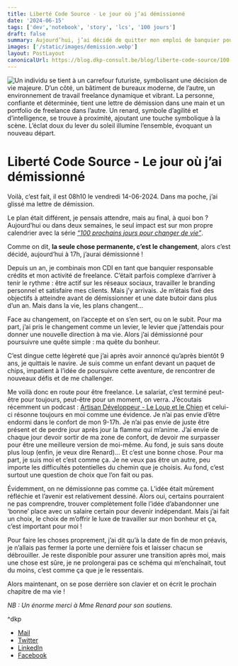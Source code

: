 ```yaml
---
title: Liberté Code Source - Le jour où j’ai démissionné
date: '2024-06-15'
tags: ['dev','notebook', 'story', 'lcs', '100 jours']
draft: false
summary: Aujourd’hui, j’ai décidé de quitter mon emploi de banquier pour me lancer dans une carrière de freelance, motivé par une quête de bonheur et de réalisation personnelle. Initialement prévu dans plus d’un an, mon plan a brusquement changé, me poussant à remettre ma lettre de démission dès aujourd’hui. Malgré les défis à venir, je me sens allégé et enthousiaste à l’idée de cette nouvelle aventure, à sortir de ma zone de confort et à me surpasser.
images: ['/static/images/demission.webp']
layout: PostLayout
canonicalUrl: https://blog.dkp-consult.be/blog/liberte-code-source/100-jours/demission
---
```


![Un individu se tient à un carrefour futuriste, symbolisant une décision de vie majeure. D’un côté, un bâtiment de bureaux moderne, de l’autre, un environnement de travail freelance dynamique et vibrant. La personne, confiante et déterminée, tient une lettre de démission dans une main et un portfolio de freelance dans l’autre. Un renard, symbole d’agilité et d’intelligence, se trouve à proximité, ajoutant une touche symbolique à la scène. L’éclat doux du lever du soleil illumine l’ensemble, évoquant un nouveau départ.](/static/images/demission.webp "Carrefour des Possibilités")

# Liberté Code Source - Le jour où j’ai démissionné

Voilà, c’est fait, il est 08h10 le vendredi 14-06-2024. Dans ma poche, j’ai glissé ma lettre de démission.

Le plan était différent, je pensais attendre, mais au final, à quoi bon ? Aujourd’hui ou dans deux semaines, le seul impact est sur mon propre calendrier avec la série [*“100 prochains jours pour changer de vie”*](https://blog.dkp-consult.be/tags/100-jours).

Comme on dit, **la seule chose permanente, c’est le changement**, alors c’est décidé, aujourd’hui à 17h, j’aurai démissionné !

Depuis un an, je combinais mon CDI en tant que banquier responsable crédits et mon activité de freelance. C’était parfois complexe d’arriver à tenir le rythme : être actif sur les réseaux sociaux, travailler le branding personnel et satisfaire mes clients. Mais j’y arrivais. Je m’étais fixé des objectifs à atteindre avant de démissionner et une date butoir dans plus d’un an. Mais dans la vie, les plans changent...

Face au changement, on l’accepte et on s’en sert, ou on le subit. Pour ma part, j’ai pris le changement comme un levier, le levier que j’attendais pour donner une nouvelle direction à ma vie. Alors j’ai démissionné pour poursuivre une quête simple : ma quête du bonheur.

C’est dingue cette légèreté que j’ai après avoir annoncé qu’après bientôt 9 ans, je quittais le navire. Je suis comme un enfant devant un paquet de chips, impatient à l’idée de poursuivre cette aventure, de rencontrer de nouveaux défis et de me challenger.

Me voilà donc en route pour être freelance. Le salariat, c’est terminé peut-être pour toujours, peut-être pour un moment, on verra. J’écoutais récemment un podcast : [Artisan Développeur - Le Loup et le Chien](https://smartlink.ausha.co/artisan-developpeur/le-loup-et-le-chien) et celui-ci résonne toujours en moi comme une évidence. Je n’ai pas envie d’être endormi dans le confort de mon 9-17h. Je n’ai pas envie de juste être présent et de perdre jour après jour la flamme qui m’anime. J’ai envie de chaque jour devoir sortir de ma zone de confort, de devoir me surpasser pour être une meilleure version de moi-même. Au fond, je suis sans doute plus loup (enfin, je veux dire Renard)… Et c’est une bonne chose. Pour ma part, je suis moi et c’est comme ça. Je ne veux pas être un autre, peu importe les difficultés potentielles du chemin que je choisis. Au fond, c’est surtout une question de choix que l’on fait ou pas.

Évidemment, on ne démissionne pas comme ça. L’idée était mûrement réfléchie et l’avenir est relativement dessiné. Alors oui, certains pourraient ne pas comprendre, trouver complètement folle l’idée d’abandonner une ‘bonne’ place avec un salaire certain pour devenir indépendant. Mais j’ai fait un choix, le choix de m’offrir le luxe de travailler sur mon bonheur et ça, c’est important pour moi !

Pour faire les choses proprement, j’ai dit qu’à la date de fin de mon préavis, je n’allais pas fermer la porte une dernière fois et laisser chacun se débrouiller. Je reste disponible pour assurer une transition après moi, mais une chose est sûre, je ne prolongerai pas ce schéma qui m’enchaînait, tout du moins, c’est comme ça que je le ressentais.

Alors maintenant, on se pose derrière son clavier et on écrit le prochain chapitre de ma vie !

*NB : Un énorme merci à Mme Renard pour son soutiens.*

^dkp

- [Mail](mailto:contact@dkp-consult.be)
- [Twitter](https://twitter.com/dkp_consult)
- [LinkedIn](https://www.linkedin.com/in/pierre-debski/)
- [Facebook](https://www.facebook.com/dkpconsult)